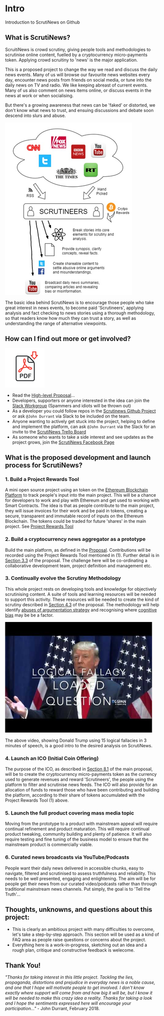 # Intro
Introduction to ScrutiNews on Github

## What is ScrutiNews?
ScruitiNews is crowd scrutiny, giving people tools and methodologies to scrutinise online content, fuelled by a cryptocurrency micro-payments token. Applying crowd scruitiny to 'news' is the major application.

This is a proposed project to change the way we read and discuss the daily news events.  Many of us will browse our favourite news websites every day, encounter news posts from friends on social media, or tune into the daily news on TV and radio. We like keeping abreast of current events. Many of us also comment on news items online, or discuss events in the news at work or when socialising.

But there's a growing awareness that news can be 'faked' or distorted, we don't know what news to trust, and ensuing discussions and debate soon descend into slurs and abuse.

<img src="drawio_scrutinews.jpg">

The basic idea behind ScrutiNews is to encourage those people who take great interest in news events, to become paid 'Scrutineers', applying analysis and fact checking to news stories using a thorough methodology, so that readers know how much they can trust a story, as well as understanding the range of alternative viewpoints.

## How can I find out more or get involved?
<a href="https://github.com/ScrutiNews/proposal/blob/master/ScrutiNewsProposal-v1.0.1.pdf">[![pdf](pdf_icon.png)](https://github.com/ScrutiNews/proposal/blob/master/ScrutiNewsProposal-v1.0.1.pdf)</a>
* Read the [High-level Proposal](https://github.com/ScrutiNews/proposal/blob/master/README.md)... 
* Developers, supporters or anyone interested in the idea can join the [Slack Workgroup](https://join.slack.com/t/scrutinews/shared_invite/enQtMzI0MTk4MjY0MjEzLTVlNTBkYTg0ZjdlYTcxZTBkY2I0ZmNlNGU5MzE4ZjhkODE1ZDgxMTViYzUxMWU3MTk4MDBkNTQ2YjVjYTRlNTY) (Spammers and idiots will be thrown out)
* As a developer you could follow repos in the [Scrutinews Github Project](https://github.com/ScrutiNews) or ask `@John Durrant` via Slack to be included on the team.
* Anyone wanting to actively get stuck into the project, helping to define and implement the platform, can ask `@John Durrant` via the Slack for an invite to the [ScrutiNews Trello Board](https://trello.com/scrutinews)
* As someone who wants to take a side interest and see updates as the project grows, join the [ScrutiNews Facebook Page](https://www.facebook.com/scrutinews)

## What is the proposed development and launch process for ScrutiNews?

### 1. Build a Project Rewards Tool
A mini open source project using an token on the [Ethereum Blockchain Platform](https://www.ethereum.org/) to track people's input into the main project. This will be a chance for developers to work and play with Ethereum and get used to working with Smart Contracts. The idea is that as people contribute to the main project, they will issue invoices for their work and be paid in tokens, creating a secure, transparent and immutable record of inputs on the Ethereum Blockchain. The tokens could be traded for future 'shares' in the main project. See [Project Rewards Tool](https://github.com/ScrutiNews/proposal/blob/master/appendix-I-project-rewards-tool.md) 

### 2. Build a cryptocurrency news aggregator as a prototype
Build the main platform, as defined in the [Proposal](https://github.com/ScrutiNews/proposal/blob/master/README.md). Contributions will be recorded using the Project Rewards Tool mentioned in (1). Further detail is in [Section 3.3](https://github.com/ScrutiNews/proposal/blob/master/project-description.md#33-cryptoassets---initial-use-case-for-the-scrutinews-platform) of the proposal. The challenge here will be co-ordinating a collaborative development team, project definition and management etc. 

### 3. Continually evolve the Scrutiny Methodology
This whole project rests on developing tools and knowledge for objectively scrutinising content. A suite of tools and learning resources will be needed to support this activity. These resources will be needed to create the kind of scrutiny described in [Section 4.3](https://github.com/ScrutiNews/proposal/blob/master/how-platform-and-features.md#43-scrutineers) of the proposal. The methodology will help identify [abuses of argumentation strategy](https://en.wikipedia.org/wiki/List_of_fallacies) and recognising where [cognitive bias](https://en.wikipedia.org/wiki/List_of_cognitive_biases) may be be a factor. 

[<img src="DonaldTrumpLogicalFallacies.jpg">](https://www.youtube.com/watch?v=w2CxDu7jiyE "Donald Trump: 15 Logical fallacies in 3 minutes")

The above video, showing Donald Trump using 15 logical fallacies in 3 minutes of speech, is a good intro to the desired analysis on ScrutiNews.

### 4. Launch an ICO (Initial Coin Offering)
The purpose of the ICO, as described in [Section 8.1](https://github.com/ScrutiNews/proposal/blob/master/business-considerations.md#81-funding-and-proposed-ico) of the main proposal, will be to create the cryptocurrency micro-payments token as the currency used to generate revenues and reward 'Scrutineers', the people using the platform to filter and scrutinise news feeds. The ICO will also provide for an allocation of funds to reward those who have been contributing and building the platform, according to their share of tokens accumulated with the Project Rewards Tool (1) above.

### 5. Launch the full product covering mass media topic
Moving from the prototype to a product with mainstream appeal will require continual refinement and product maturation. This will require continual product tweaking, community building and plenty of patience. It will also require testing and fine tuning of the business model to ensure that the mainstream product is commercially viable. 

### 6. Curated news broadcasts via YouTube/Podcasts
People want their daily news delivered in accessible chunks, easy to navigate, filtered and scrutinised to assess truthfulness and reliability. This needs to be well presented, engaging and enlightening. The aim will be for people get their news from our curated video/podcasts rather than through traditional mainstream news channels. Put simply, the goal is to 'Tell the Truth'... 

## Thoughts, unknowns, and questions about this project:
* This is clearly an ambitious project with many difficulties to overcome, let's take a step-by-step approach. This section will be used as a kind of FAQ area as people raise questions or concerns about the project.
* Everything here is a work-in-progress, sketching out an idea and a rough plan, critique and constructive feedback is welecome.

## Thank You!
*"Thanks for taking interest in this little project. Tackling the lies, propaganda, distortions and prejudice in everyday news is a noble cause, and one that I hope will motivate people to get involved. I don't know exactly where support will come from and how big it will be, but I know it will be needed to make this crazy idea a reality. Thanks for taking a look and I hope the sentiments expressed here will encourage your participation..."* -  John Durrant, February 2018.
